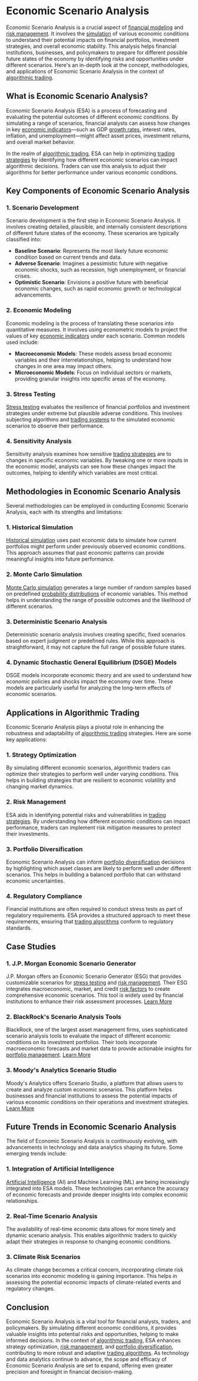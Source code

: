 # Economic Scenario Analysis

Economic Scenario Analysis is a crucial aspect of [financial modeling](../f/financial_modeling.md) and [risk management](../r/risk_management.md). It involves the [simulation](../s/simulation_in_trading.md) of various economic conditions to understand their potential impacts on financial portfolios, investment strategies, and overall economic stability. This analysis helps financial institutions, businesses, and policymakers to prepare for different possible future states of the economy by identifying risks and opportunities under different scenarios. Here's an in-depth look at the concept, methodologies, and applications of Economic Scenario Analysis in the context of [algorithmic trading](../a/algorithmic_trading.md).

## What is Economic Scenario Analysis?

Economic Scenario Analysis (ESA) is a process of forecasting and evaluating the potential outcomes of different economic conditions. By simulating a range of scenarios, financial analysts can assess how changes in key [economic indicators](../e/economic_indicators.md)—such as GDP [growth rates](../g/growth_rates_in_trading.md), interest rates, inflation, and unemployment—might affect asset prices, investment returns, and overall market behavior.

In the realm of [algorithmic trading](../a/algorithmic_trading.md), ESA can help in optimizing [trading strategies](../t/trading_strategies.md) by identifying how different economic scenarios can impact algorithmic decisions. Traders can use this analysis to adjust their algorithms for better performance under various economic conditions.

## Key Components of Economic Scenario Analysis

### 1. Scenario Development

Scenario development is the first step in Economic Scenario Analysis. It involves creating detailed, plausible, and internally consistent descriptions of different future states of the economy. These scenarios are typically classified into:

- **Baseline Scenario**: Represents the most likely future economic condition based on current trends and data.
- **Adverse Scenario**: Imagines a pessimistic future with negative economic shocks, such as recession, high unemployment, or financial crises.
- **Optimistic Scenario**: Envisions a positive future with beneficial economic changes, such as rapid economic growth or technological advancements.

### 2. Economic Modeling

Economic modeling is the process of translating these scenarios into quantitative measures. It involves using econometric models to project the values of key [economic indicators](../e/economic_indicators.md) under each scenario. Common models used include:

- **Macroeconomic Models**: These models assess broad economic variables and their interrelationships, helping to understand how changes in one area may impact others.
- **Microeconomic Models**: Focus on individual sectors or markets, providing granular insights into specific areas of the economy.

### 3. Stress Testing

[Stress testing](../s/stress_testing_in_trading.md) evaluates the resilience of financial portfolios and investment strategies under extreme but plausible adverse conditions. This involves subjecting algorithms and [trading systems](../t/trading_systems.md) to the simulated economic scenarios to observe their performance.

### 4. Sensitivity Analysis

Sensitivity analysis examines how sensitive [trading strategies](../t/trading_strategies.md) are to changes in specific economic variables. By tweaking one or more inputs in the economic model, analysts can see how these changes impact the outcomes, helping to identify which variables are most critical.

## Methodologies in Economic Scenario Analysis

Several methodologies can be employed in conducting Economic Scenario Analysis, each with its strengths and limitations:

### 1. Historical Simulation

[Historical simulation](../h/historical_simulation.md) uses past economic data to simulate how current portfolios might perform under previously observed economic conditions. This approach assumes that past economic patterns can provide meaningful insights into future performance.

### 2. Monte Carlo Simulation

[Monte Carlo simulation](../m/monte_carlo_simulation.md) generates a large number of random samples based on predefined [probability distributions](../p/probability_distributions_in_trading.md) of economic variables. This method helps in understanding the range of possible outcomes and the likelihood of different scenarios.

### 3. Deterministic Scenario Analysis

Deterministic scenario analysis involves creating specific, fixed scenarios based on expert judgment or predefined rules. While this approach is straightforward, it may not capture the full range of possible future states.

### 4. Dynamic Stochastic General Equilibrium (DSGE) Models

DSGE models incorporate economic theory and are used to understand how economic policies and shocks impact the economy over time. These models are particularly useful for analyzing the long-term effects of economic scenarios.

## Applications in Algorithmic Trading

Economic Scenario Analysis plays a pivotal role in enhancing the robustness and adaptability of [algorithmic trading](../a/algorithmic_trading.md) strategies. Here are some key applications:

### 1. Strategy Optimization

By simulating different economic scenarios, algorithmic traders can optimize their strategies to perform well under varying conditions. This helps in building strategies that are resilient to economic volatility and changing market dynamics.

### 2. Risk Management

ESA aids in identifying potential risks and vulnerabilities in [trading strategies](../t/trading_strategies.md). By understanding how different economic conditions can impact performance, traders can implement risk mitigation measures to protect their investments.

### 3. Portfolio Diversification

Economic Scenario Analysis can inform [portfolio diversification](../p/portfolio_diversification.md) decisions by highlighting which asset classes are likely to perform well under different scenarios. This helps in building a balanced portfolio that can withstand economic uncertainties.

### 4. Regulatory Compliance

Financial institutions are often required to conduct stress tests as part of regulatory requirements. ESA provides a structured approach to meet these requirements, ensuring that [trading algorithms](../t/trading_algorithms.md) conform to regulatory standards.

## Case Studies

### 1. J.P. Morgan Economic Scenario Generator

J.P. Morgan offers an Economic Scenario Generator (ESG) that provides customizable scenarios for [stress testing](../s/stress_testing_in_trading.md) and [risk management](../r/risk_management.md). Their ESG integrates macroeconomic, market, and credit [risk factors](../r/risk_factors_in_trading.md) to create comprehensive economic scenarios. This tool is widely used by financial institutions to enhance their risk assessment processes. [Learn More](https://www.jpmorgan.com/)

### 2. BlackRock's Scenario Analysis Tools

BlackRock, one of the largest asset management firms, uses sophisticated scenario analysis tools to evaluate the impact of different economic conditions on its investment portfolios. Their tools incorporate macroeconomic forecasts and market data to provide actionable insights for [portfolio management](../p/portfolio_management.md). [Learn More](https://www.blackrock.com/)

### 3. Moody's Analytics Scenario Studio

Moody's Analytics offers Scenario Studio, a platform that allows users to create and analyze custom economic scenarios. This platform helps businesses and financial institutions to assess the potential impacts of various economic conditions on their operations and investment strategies. [Learn More](https://www.moodysanalytics.com/)

## Future Trends in Economic Scenario Analysis

The field of Economic Scenario Analysis is continuously evolving, with advancements in technology and data analytics shaping its future. Some emerging trends include:

### 1. Integration of Artificial Intelligence

[Artificial Intelligence](../a/artificial_intelligence_in_trading.md) (AI) and Machine Learning (ML) are being increasingly integrated into ESA models. These technologies can enhance the accuracy of economic forecasts and provide deeper insights into complex economic relationships.

### 2. Real-Time Scenario Analysis

The availability of real-time economic data allows for more timely and dynamic scenario analysis. This enables algorithmic traders to quickly adapt their strategies in response to changing economic conditions.

### 3. Climate Risk Scenarios

As climate change becomes a critical concern, incorporating climate risk scenarios into economic modeling is gaining importance. This helps in assessing the potential economic impacts of climate-related events and regulatory changes.

## Conclusion

Economic Scenario Analysis is a vital tool for financial analysts, traders, and policymakers. By simulating different economic conditions, it provides valuable insights into potential risks and opportunities, helping to make informed decisions. In the context of [algorithmic trading](../a/algorithmic_trading.md), ESA enhances strategy optimization, [risk management](../r/risk_management.md), and [portfolio diversification](../p/portfolio_diversification.md), contributing to more robust and adaptive [trading algorithms](../t/trading_algorithms.md). As technology and data analytics continue to advance, the scope and efficacy of Economic Scenario Analysis are set to expand, offering even greater precision and foresight in financial decision-making.